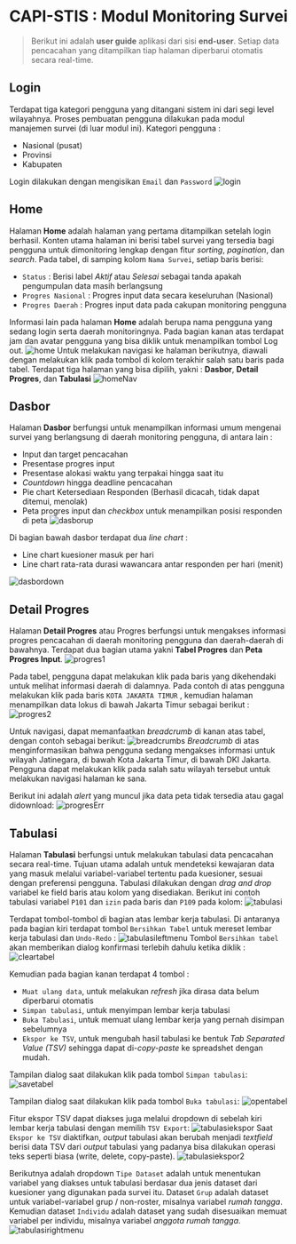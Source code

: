 # CAPI-STIS : Modul Monitoring Survei #
>Berikut ini adalah **user guide** aplikasi dari sisi **end-user**.
Setiap data pencacahan yang ditampilkan tiap halaman diperbarui otomatis secara real-time.

## Login ##
Terdapat tiga kategori pengguna yang ditangani sistem ini dari segi level wilayahnya. Proses pembuatan pengguna dilakukan pada modul manajemen survei (di luar modul ini).
Kategori pengguna :
- Nasional (pusat)
- Provinsi
- Kabupaten

Login dilakukan dengan mengisikan `Email` dan `Password`
![login](https://git.stis.ac.id/hakimirza/monitor//uploads/c5afa463723c69b9d5ced4819e2768b5/login.PNG)

## Home ##
Halaman **Home** adalah halaman yang pertama ditampilkan setelah login berhasil. Konten utama halaman ini berisi tabel survei yang tersedia bagi pengguna untuk dimonitoring lengkap dengan fitur *sorting*, *pagination*, dan *search*.
Pada tabel, di samping kolom `Nama Survei`, setiap baris berisi:
- `Status` : Berisi label *Aktif* atau *Selesai* sebagai tanda apakah pengumpulan data masih berlangsung
- `Progres Nasional` : Progres input data secara keseluruhan (Nasional)
- `Progres Daerah` : Progres input data pada cakupan monitoring pengguna

Informasi lain pada halaman **Home** adalah berupa nama pengguna yang sedang login serta daerah monitoringnya. Pada bagian kanan atas terdapat jam dan avatar pengguna yang bisa diklik untuk menampilkan tombol Log out.
![home](https://git.stis.ac.id/hakimirza/monitor/uploads/e11736ba490e1247a1fd5aab42de2882/home.PNG)
Untuk melakukan navigasi ke halaman berikutnya, diawali dengan melakukan klik pada tombol di kolom terakhir salah satu baris pada tabel. Terdapat tiga halaman yang bisa dipilih, yakni : **Dasbor**, **Detail Progres**, dan **Tabulasi**
![homeNav](https://git.stis.ac.id/hakimirza/monitor/uploads/13297e3deaf1a030b6898524f31bdb89/homeNav.PNG)

## Dasbor ##
Halaman **Dasbor** berfungsi untuk menampilkan informasi umum mengenai survei yang berlangsung di daerah monitoring pengguna, di antara lain :
- Input dan target pencacahan
- Presentase progres input
- Presentase alokasi waktu yang terpakai hingga saat itu
- *Countdown* hingga deadline pencacahan
- Pie chart Ketersediaan Responden (Berhasil dicacah, tidak dapat ditemui, menolak)
- Peta progres input dan *checkbox* untuk menampilkan posisi responden di peta
![dasborup](https://git.stis.ac.id/hakimirza/monitor/uploads/4374a82570c91ea33f55d8cd516f9b20/dasborup.png)

Di bagian bawah dasbor terdapat dua *line chart* :
- Line chart kuesioner masuk per hari
- Line chart rata-rata durasi wawancara antar responden per hari (menit)

![dasbordown](https://git.stis.ac.id/hakimirza/monitor/uploads/e39d44931947d9ab606117095c0f870e/dasbordown.png)

## Detail Progres ##
Halaman **Detail Progres** atau Progres berfungsi untuk mengakses informasi progres pencacahan di daerah monitoring pengguna dan daerah-daerah di bawahnya. Terdapat dua bagian utama yakni **Tabel Progres** dan **Peta Progres Input**.
![progres1](https://git.stis.ac.id/hakimirza/monitor/uploads/0f9b87a74ccb9844d43f7fcba2a7dc92/progres1.png)

Pada tabel, pengguna dapat melakukan klik pada baris yang dikehendaki untuk melihat informasi daerah di dalamnya. Pada contoh di atas pengguna melakukan klik pada baris `KOTA JAKARTA TIMUR` , kemudian halaman menampilkan data lokus di bawah Jakarta Timur sebagai berikut :
![progres2](https://git.stis.ac.id/hakimirza/monitor/uploads/7f5870fc20d28f5c611f754dc5a74de2/progres2.png)

Untuk navigasi, dapat memanfaatkan *breadcrumb* di kanan atas tabel, dengan contoh sebagai berikut:
![breadcrumbs](https://git.stis.ac.id/hakimirza/monitor/uploads/cbaa6bc4fb1f3e4572558670dfc39f3a/breadcrumbs.PNG)
*Breadcrumb* di atas menginformasikan bahwa pengguna sedang mengakses informasi untuk wilayah Jatinegara, di bawah Kota Jakarta Timur, di bawah DKI Jakarta. Pengguna dapat melakukan klik pada salah satu wilayah tersebut untuk melakukan navigasi halaman ke sana.

Berikut ini adalah *alert* yang muncul jika data peta tidak tersedia atau gagal didownload:
![progresErr](https://git.stis.ac.id/hakimirza/monitor/uploads/4c35814ccececa18cf53cf8d6a8001ad/progresErr.png)

## Tabulasi ##
Halaman **Tabulasi** berfungsi untuk melakukan tabulasi data pencacahan secara real-time. Tujuan utama adalah untuk mendeteksi kewajaran data yang masuk melalui variabel-variabel tertentu pada kuesioner, sesuai dengan preferensi pengguna. Tabulasi dilakukan dengan *drag and drop* variabel ke field baris atau kolom yang disediakan.
Berikut ini contoh tabulasi variabel `P101` dan `izin` pada baris dan `P109` pada kolom:
![tabulasi](https://git.stis.ac.id/hakimirza/monitor/uploads/93d35d7d7efefda75c6fd272c35ddb1f/tabulasi.png)

Terdapat tombol-tombol di bagian atas lembar kerja tabulasi. Di antaranya pada bagian kiri terdapat tombol `Bersihkan Tabel` untuk mereset lembar kerja tabulasi dan `Undo-Redo` :
![tabulasileftmenu](https://git.stis.ac.id/hakimirza/monitor/uploads/b91501e19abbb98c2fee496f0914a873/tabulasileftmenu.PNG)
Tombol `Bersihkan tabel` akan memberikan dialog konfirmasi terlebih dahulu ketika diklik :
![cleartabel](https://git.stis.ac.id/hakimirza/monitor/uploads/c604b595e49b4e422b5c9cae4fefcd3a/cleartabel.PNG)

Kemudian pada bagian kanan terdapat 4 tombol :
- `Muat ulang data`, untuk melakukan *refresh* jika dirasa data belum diperbarui otomatis
- `Simpan tabulasi`, untuk menyimpan lembar kerja tabulasi
- `Buka Tabulasi`, untuk memuat ulang lembar kerja yang pernah disimpan sebelumnya
- `Ekspor ke TSV`, untuk mengubah hasil tabulasi ke bentuk *Tab Separated Value (TSV)* sehingga dapat di-*copy-paste* ke spreadshet dengan mudah.

Tampilan dialog saat dilakukan klik pada tombol `Simpan tabulasi`:
![savetabel](https://git.stis.ac.id/hakimirza/monitor/uploads/5724ebcf58a70198e532e32901bd5b1b/savetabel.PNG)

Tampilan dialog saat dilakukan klik pada tombol `Buka tabulasi`:
![opentabel](https://git.stis.ac.id/hakimirza/monitor/uploads/0d7447e9e4505ed7ef64f926d723135b/opentabel.PNG)

Fitur ekspor TSV dapat diakses juga melalui dropdown di sebelah kiri lembar kerja tabulasi dengan memilih `TSV Export`:
![tabulasiekspor](https://git.stis.ac.id/hakimirza/monitor/uploads/bb6111c7eb987d5af39d9ba93301e3eb/tabulasiekspor.png)
Saat `Ekspor ke TSV` diaktifkan, *output* tabulasi akan berubah menjadi *textfield* berisi data TSV dari *output* tabulasi yang padanya bisa dilakukan operasi teks seperti biasa (write, delete, copy-paste).
![tabulasiekspor2](https://git.stis.ac.id/hakimirza/monitor/uploads/ca3362fec242a22fa1abbe28213b0385/tabulasiekspor2.png)

Berikutnya adalah dropdown `Tipe Dataset` adalah untuk menentukan variabel yang diakses untuk tabulasi berdasar dua jenis dataset dari kuesioner yang digunakan pada survei itu. Dataset `Grup` adalah dataset untuk variabel-variabel grup / non-roster, misalnya variabel *rumah tangga*. Kemudian dataset `Individu` adalah dataset yang sudah disesuaikan memuat variabel per individu, misalnya variabel *anggota rumah tangga*.
![tabulasirightmenu](https://git.stis.ac.id/hakimirza/monitor/uploads/d90f1a3b80fd02e5a4752dd599784867/tabulasirightmenu.PNG)
